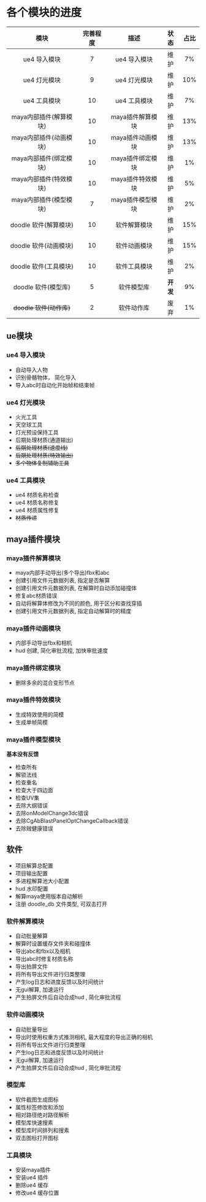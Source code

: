 # 各个模块的进度

|          模块           | 完善程度 |       描述       |   状态   | 占比  |
| :---------------------: | :------: | :--------------: | :------: | :---: |
|      ue4 导入模块       |    7     |   ue4 导入模块   |   维护   |  7%   |
|      ue4 灯光模块       |    9     |   ue4 灯光模块   |   维护   |  10%  |
|      ue4 工具模块       |    10    |   ue4 工具模块   |   维护   |  7%   |
| maya内部插件(解算模块)  |    10    | maya插件解算模块 |   维护   |  13%  |
| maya内部插件(动画模块)  |    10    | maya插件动画模块 |   维护   |  13%  |
| maya内部插件(绑定模块)  |    10    | maya插件绑定模块 |   维护   |  1%   |
| maya内部插件(特效模块)  |    10    | maya插件特效模块 |   维护   |  5%   |
| maya内部插件(模型模块)  |    7     | maya插件模型模块 |   维护   |  2%   |
|  doodle 软件(解算模块)  |    10    |   软件解算模块   |   维护   |  15%  |
|  doodle 软件(动画模块)  |    10    |   软件动画模块   |   维护   |  15%  |
|  doodle 软件(工具模块)  |    10    |   软件工具模块   |   维护   |  2%   |
|   doodle 软件(模型库)   |    5     |    软件模型库    | **开发** |  9%   |
| ~~doodle 软件(动作库)~~ |    2     |    软件动作库    |   废弃   |  1%   |

## ue模块

### ue4 导入模块

- 自动导入人物
- 识别骨骼物体， 简化导入
- 导入abc时自动化开始帧和结束帧

### ue4 灯光模块

- 火光工具
- 天空球工具
- 灯光预设保持工具
- 后期处理材质(通道输出)
- ~~后期处理材质(速度线)~~
- ~~后期处理材质(特效输出)~~
- ~~多个物体复制辅助工具~~

### ue4 工具模块

- ue4 材质名称检查
- ue4 材质名称修复
- ue4 材质属性修复
- ~~材质传递~~

## maya插件模块

### maya插件解算模块

- maya内部手动导出(多个导出)fbx和abc
- 创建引用文件元数据列表, 指定是否解算
- 创建引用文件元数据列表, 在解算时自动添加碰撞体
- 修复abc材质错误
- 自动将解算体修改为不同的颜色, 用于区分和查找穿插
- 创建引用文件元数据列表, 指定自动解算时的精度

### maya插件动画模块

- 内部手动导出fbx和相机
- hud 创建, 简化审批流程, 加快审批速度

### maya插件绑定模块

- 删除多余的混合变形节点

### maya插件特效模块

- 生成特效使用的简模
- 生成单帧简模

### maya插件模型模块

**基本没有反馈**

- 检查所有
- 解锁法线
- 检查重名
- 检查大于四边面
- 检查UV集
- 去除大纲错误
- 去除onModelChange3dc错误
- 去除CgAbBlastPanelOptChangeCallback错误
- 去除贼健康错误

## 软件

- 项目解算总配置
- 项目输出配置
- 多进程解算池大小配置
- hud 水印配置
- 解算maya使用版本自动解析
- 注册 doodle_db 文件类型, 可双击打开

### 软件解算模块

- 自动批量解算
- 解算时设置缓存文件夹和碰撞体
- 导出abc和fbx以及相机
- 导出abc时修复材质名称
- 导出拍屏文件
- 将所有导出文件进行归类整理
- 产生log日志和进度反馈以及时间统计
- 无gui解算, 加速运行
- 产生拍屏文件后自动合成hud , 简化审批流程

### 软件动画模块

- 自动批量导出
- 导出时使用权重方式推测相机, 最大程度的导出正确的相机
- 将所有导出文件进行归类整理
- 产生log日志和进度反馈以及时间统计
- 无gui解算, 加速运行
- 产生拍屏文件后自动合成hud , 简化审批流程

### 模型库

- 软件截图生成图标
- 属性标签修改和添加
- 相对路径绝对路径解析
- 模型库快速搜素
- 模型库时间排列和搜素
- 双击图标打开图标

### 工具模块

- 安装maya插件
- 安装ue4 插件
- 删除ue4 缓存
- 修改ue4 缓存位置

